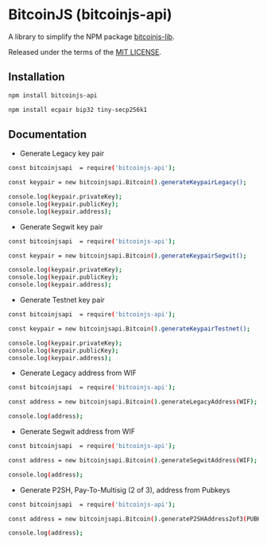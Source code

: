 # BitcoinJS (bitcoinjs-api)

A library to simplify the NPM package [bitcoinjs-lib](https://github.com/bitcoinjs/bitcoinjs-lib).

Released under the terms of the [MIT LICENSE](LICENSE).

## Installation

``` bash
npm install bitcoinjs-api

npm install ecpair bip32 tiny-secp256k1
```

## Documentation

* Generate Legacy key pair

``` bash
const bitcoinjsapi  = require('bitcoinjs-api');

const keypair = new bitcoinjsapi.Bitcoin().generateKeypairLegacy();

console.log(keypair.privateKey);
console.log(keypair.publicKey);
console.log(keypair.address);
```

* Generate Segwit key pair

``` bash
const bitcoinjsapi  = require('bitcoinjs-api');

const keypair = new bitcoinjsapi.Bitcoin().generateKeypairSegwit();

console.log(keypair.privateKey);
console.log(keypair.publicKey);
console.log(keypair.address);
```

* Generate Testnet key pair

``` bash
const bitcoinjsapi  = require('bitcoinjs-api');

const keypair = new bitcoinjsapi.Bitcoin().generateKeypairTestnet();

console.log(keypair.privateKey);
console.log(keypair.publicKey);
console.log(keypair.address);
```

* Generate Legacy address from WIF

``` bash
const bitcoinjsapi  = require('bitcoinjs-api');

const address = new bitcoinjsapi.Bitcoin().generateLegacyAddress(WIF);

console.log(address);
```

* Generate Segwit address from WIF

``` bash
const bitcoinjsapi  = require('bitcoinjs-api');

const address = new bitcoinjsapi.Bitcoin().generateSegwitAddress(WIF);

console.log(address);
```

* Generate P2SH, Pay-To-Multisig (2 of 3), address from Pubkeys

``` bash
const bitcoinjsapi  = require('bitcoinjs-api');

const address = new bitcoinjsapi.Bitcoin().generateP2SHAddress2of3(PUBKEY1, PUBKEY2, PUBKEY3);

console.log(address);
```